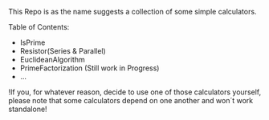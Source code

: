 This Repo is as the name suggests a collection of some simple calculators.

Table of Contents:
- IsPrime
- Resistor(Series & Parallel)
- EuclideanAlgorithm 
- PrimeFactorization (Still work in Progress)
- ...



!If you, for whatever reason, decide to use one of those calculators yourself, please note 
that some calculators depend on one another and won´t work standalone!  
